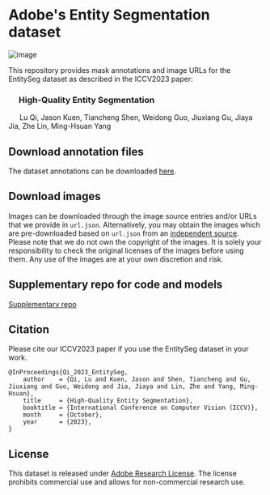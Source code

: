 # Adobe's Entity Segmentation dataset
![image](preview.png)

This repository provides mask annotations and image URLs for the EntitySeg dataset as described in the ICCV2023 paper:

### &emsp; High-Quality Entity Segmentation
&emsp;&nbsp; Lu Qi, Jason Kuen, Tiancheng Shen, Weidong Guo, Jiuxiang Gu, Jiaya Jia, Zhe Lin, Ming-Hsuan Yang

## Download annotation files
The dataset annotations can be downloaded [here](https://github.com/adobe-research/EntitySeg-Dataset/releases/tag/v1.0).

## Download images
Images can be downloaded through the image source entries and/or URLs that we provide in `url.json`. Alternatively, you may obtain the images which are pre-downloaded based on `url.json` from an [independent source](https://github.com/qqlu/Entity/tree/main/Entityv2#data). Please note that we do not own the copyright of the images. It is solely your responsibility to check the original licenses of the images before using them. Any use of the images are at your own discretion and risk.

## Supplementary repo for code and models
[Supplementary repo](https://github.com/qqlu/Entity/tree/main/Entityv2)

## Citation
Please cite our ICCV2023 paper if you use the EntitySeg dataset in your work.
````
@InProceedings{Qi_2023_EntitySeg,
    author    = {Qi, Lu and Kuen, Jason and Shen, Tiancheng and Gu, Jiuxiang and Guo, Weidong and Jia, Jiaya and Lin, Zhe and Yang, Ming-Hsuan},
    title     = {High-Quality Entity Segmentation},
    booktitle = {International Conference on Computer Vision (ICCV)},
    month     = {October},
    year      = {2023},
}
````

## License
This dataset is released under [Adobe Research License](LICENSE.md). The license prohibits commercial use and allows for non-commercial research use.

